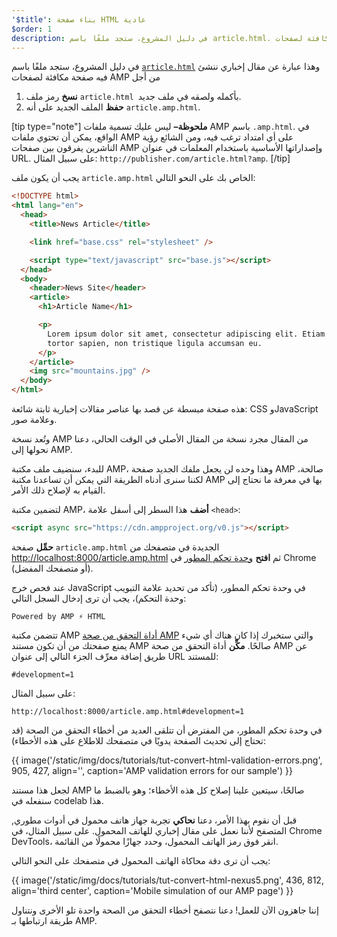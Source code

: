 ```yaml
---
'$title': بناء صفحة HTML عادية
$order: 1
description: في دليل المشروع، ستجد ملفًا باسم article.html. وهذا عبارة عن مقال إخباري ننشئ فيه صفحة مكافئة لصفحات AMP من أجل ...
---
```


في دليل المشروع، ستجد ملفًا باسم [`article.html`](https://github.com/googlecodelabs/accelerated-mobile-pages-foundations/blob/master/article.html) وهذا عبارة عن مقال إخباري ننشئ فيه صفحة مكافئة لصفحات AMP من أجل

1. **نسخ** رمز ملف `article.html `بأكمله ولصقه في ملف جديد.
2. **حفظ** الملف الجديد على أنه `article.amp.html`.

[tip type="note"] **ملحوظة–** ليس عليك تسمية ملفات AMP باسم `.amp.html`. في الواقع، يمكن أن تحتوي ملفات AMP على أي امتداد ترغب فيه، ومن الشائع رؤية الناشرين يفرقون بين صفحات AMP وإصداراتها الأساسية باستخدام المعلمات في عنوان URL. على سبيل المثال: `http://publisher.com/article.html?amp`. [/tip]

يجب أن يكون ملف `article.amp.html` الخاص بك على النحو التالي:

```html
<!DOCTYPE html>
<html lang="en">
  <head>
    <title>News Article</title>

    <link href="base.css" rel="stylesheet" />

    <script type="text/javascript" src="base.js"></script>
  </head>
  <body>
    <header>News Site</header>
    <article>
      <h1>Article Name</h1>

      <p>
        Lorem ipsum dolor sit amet, consectetur adipiscing elit. Etiam egestas
        tortor sapien, non tristique ligula accumsan eu.
      </p>
    </article>
    <img src="mountains.jpg" />
  </body>
</html>
```

هذه صفحة مبسطة عن قصد بها عناصر مقالات إخبارية ثابتة شائعة: CSS وJavaScript وعلامة صور.

وتُعد نسخة AMP من المقال مجرد نسخة من المقال الأصلي في الوقت الحالي، دعنا نحولها إلى AMP.

للبدء، سنضيف ملف مكتبة AMP، وهذا وحده لن يجعل ملفك الجديد صفحة AMP صالحة، لكننا سنرى أدناه الطريقة التي يمكن أن تساعدنا مكتبة AMP بها في معرفة ما نحتاج إلى القيام به لإصلاح ذلك الأمر.

لتضمين مكتبة AMP، **أضف** هذا السطر إلى أسفل علامة `<head>`:

```html
<script async src="https://cdn.ampproject.org/v0.js"></script>
```

**حمِّل** صفحة `article.amp.html` الجديدة في متصفحك من [http://localhost:8000/article.amp.html](http://localhost:8000/article.amp.html) ثم **افتح** [وحدة تحكم المطور](https://developer.chrome.com/devtools/docs/console) في Chrome (أو متصفحك المفضل).

عند فحص خرج JavaScript في وحدة تحكم المطور، (تأكد من تحديد علامة التبويب وحدة التحكم)، يجب أن ترى إدخال السجل التالي:

```text
Powered by AMP ⚡ HTML
```

تتضمن مكتبة AMP [أداة التحقق من صحة AMP](../../../../documentation/guides-and-tutorials/learn/validation-workflow/validate_amp.md) والتي ستخبرك إذا كان هناك أي شيء يمنع صفحتك من أن تكون مستند AMP صالحًا. **مكِّن** أداة التحقق من صحة AMP عن طريق إضافة معرِّف الجزء التالي إلى عنوان URL للمستند:

```text
#development=1
```

على سبيل المثال:

```text
http://localhost:8000/article.amp.html#development=1
```

في وحدة تحكم المطور، من المفترض أن تتلقى العديد من أخطاء التحقق من الصحة (قد تحتاج إلى تحديث الصفحة يدويًا في متصفحك للاطلاع على هذه الأخطاء):

{{ image('/static/img/docs/tutorials/tut-convert-html-validation-errors.png', 905, 427, align='', caption='AMP validation errors for our sample') }}

لجعل هذا مستند AMP صالحًا، سيتعين علينا إصلاح كل هذه الأخطاء؛ وهو بالضبط ما سنفعله في codelab هذا.

,قبل أن نقوم بهذا الأمر، دعنا **نحاكي** تجربة جهاز هاتف محمول في أدوات مطوري المتصفح لأننا نعمل على مقال إخباري للهاتف المحمول. على سبيل المثال، في Chrome DevTools، انقر فوق رمز الهاتف المحمول، وحدد جهازًا محمولًا من القائمة.

يجب أن ترى دقة محاكاة الهاتف المحمول في متصفحك على النحو التالي:

{{ image('/static/img/docs/tutorials/tut-convert-html-nexus5.png', 436, 812, align='third center', caption='Mobile simulation of our AMP page') }}

إننا جاهزون الآن للعمل! دعنا نتصفح أخطاء التحقق من الصحة واحدة تلو الأخرى ونتناول طريقة ارتباطها بـ AMP.

